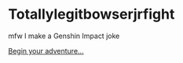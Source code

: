 # Totallylegitbowserjrfight
mfw I make a Genshin Impact joke

[Begin your adventure...](sequence/characterchoice.md)